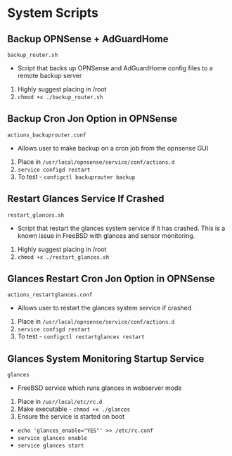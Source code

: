 # System Scripts

## Backup OPNSense + AdGuardHome
`backup_router.sh`

- Script that backs up OPNSense and AdGuardHome config files to a remote backup server

1. Highly suggest placing in /root
2. `chmod +x ./backup_router.sh`

## Backup Cron Jon Option in OPNSense
`actions_backuprouter.conf`

- Allows user to make backup on a cron job from the opnsense GUI

1. Place in `/usr/local/opnsense/service/conf/actions.d`
2.  `service configd restart`
3. To test - `configctl backuprouter backup`

## Restart Glances Service If Crashed
`restart_glances.sh`

- Script that restart the glances system service if it has crashed. This is a known issue in FreeBSD with glances and sensor monitoring.

1. Highly suggest placing in /root
2. `chmod +x ./restart_glances.sh`

## Glances Restart Cron Jon Option in OPNSense
`actions_restartglances.conf`

- Allows user to restart the glances system service if crashed

1. Place in `/usr/local/opnsense/service/conf/actions.d`
2.  `service configd restart`
3. To test - `configctl restartglances restart`

## Glances System Monitoring Startup Service
`glances`

- FreeBSD service which runs glances in webserver mode

1. Place in `/usr/local/etc/rc.d`
2. Make executable - `chmod +x ./glances`
3. Ensure the service is started on boot
- `echo 'glances_enable="YES"' >> /etc/rc.conf`
- `service glances enable`
- `service glances start`
